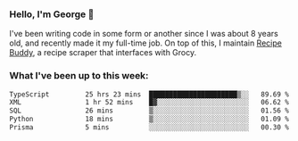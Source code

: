### Hello, I'm George 👋

I've been writing code in some form or another since I was about 8 years old, and recently made it my full-time job. On top of this, I maintain [Recipe Buddy](https://github.com/georgegebbett/recipe-buddy), a recipe scraper that interfaces with Grocy.  

<!--
**georgegebbett/georgegebbett** is a ✨ _special_ ✨ repository because its `README.md` (this file) appears on your GitHub profile.

Here are some ideas to get you started:

- 🔭 I’m currently working on ...
- 🌱 I’m currently learning ...
- 👯 I’m looking to collaborate on ...
- 🤔 I’m looking for help with ...
- 💬 Ask me about ...
- 📫 How to reach me: ...
- 😄 Pronouns: ...
- ⚡ Fun fact: ...
-->

### What I've been up to this week:
<!--START_SECTION:waka-->

```txt
TypeScript         25 hrs 23 mins  ██████████████████████▒░░   89.69 %
XML                1 hr 52 mins    █▓░░░░░░░░░░░░░░░░░░░░░░░   06.62 %
SQL                26 mins         ▒░░░░░░░░░░░░░░░░░░░░░░░░   01.56 %
Python             18 mins         ▒░░░░░░░░░░░░░░░░░░░░░░░░   01.09 %
Prisma             5 mins          ░░░░░░░░░░░░░░░░░░░░░░░░░   00.30 %
```

<!--END_SECTION:waka-->
